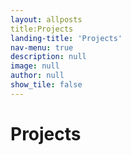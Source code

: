 ```yaml
---
layout: allposts
title:Projects
landing-title: 'Projects'
nav-menu: true
description: null
image: null
author: null
show_tile: false
---
```


<h1>Projects</h1>
